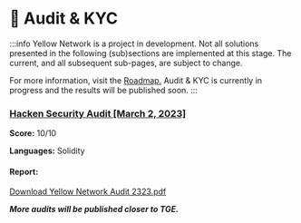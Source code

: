# 🔐 Audit & KYC

:::info
Yellow Network is a project in development. Not all solutions presented in the following (sub)sections are implemented at this stage. The current, and all subsequent sub-pages, are subject to change.

For more information, visit the [Roadmap.](../about/roadmap.md)
Audit & KYC is currently in progress and the results will be published soon.
:::

### [Hacken Security Audit \[March 2, 2023\]](https://hacken.io/audits/yellownetwork/)

**Score:** 10/10

**Languages:** Solidity

#### Report:

[Download Yellow Network Audit 2323.pdf](/assets/Yellow%20Network%20Audit%202323.pdf)

_**More audits will be published closer to TGE.**_
